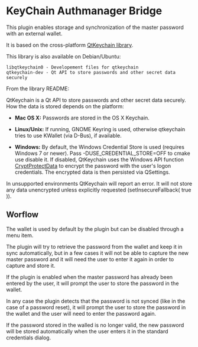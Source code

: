 # KeyChain Authmanager Bridge

This plugin enables storage and synchronization of the master password with
an external wallet.

It is based on the cross-platform [QtKeychain library](https://github.com/frankosterfeld/qtkeychain).

This library is also available on Debian/Ubuntu:
```
libqtkeychain0 - Developement files for qtkeychain
qtkeychain-dev - Qt API to store passwords and other secret data securely
```

From the library README:

QtKeychain is a Qt API to store passwords and other secret data securely. How the data is stored depends on the platform:

 * **Mac OS X:** Passwords are stored in the OS X Keychain.

 * **Linux/Unix:** If running, GNOME Keyring is used, otherwise qtkeychain tries to use KWallet (via D-Bus), if available.

 * **Windows:** By default, the Windows Credential Store is used (requires Windows 7 or newer).
Pass -DUSE_CREDENTIAL_STORE=OFF to cmake use disable it. If disabled, QtKeychain uses the Windows API function
[CryptProtectData](http://msdn.microsoft.com/en-us/library/windows/desktop/aa380261%28v=vs.85%29.aspx "CryptProtectData function")
to encrypt the password with the user's logon credentials. The encrypted data is then persisted via QSettings.

In unsupported environments QtKeychain will report an error. It will not store any data unencrypted unless explicitly requested (setInsecureFallback( true )).

## Worflow

The wallet is used by default by the plugin but can be disabled through a menu
item.

The plugin will try to retrieve the password from the wallet and keep it in
sync automatically, but in a few cases it will not be able to capture the new
master password and it will need the user to enter it again in order to
capture and store it.

If the plugin is enabled when the master password has already been entered by
the user, it will prompt the user to store the password in the wallet.

In any case the plugin detects that the password is not synced (like in the case of
a password reset), it will prompt the user to store the password in the wallet
and the user will need to enter the password again.

If the password stored in the walled is no longer valid, the new password will
be stored automatically when the user enters it in the standard credentials
dialog.
